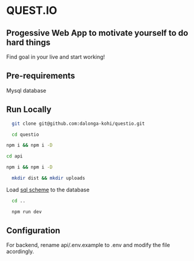 # QUEST.IO

## Progessive Web App to motivate yourself to do hard things

Find goal in your live and start working!

## Pre-requirements

Mysql database

## Run Locally

```bash
  git clone git@github.com:dalonga-kohi/questio.git
```

```bash
  cd questio
```
```bash
npm i && npm i -D
```

```bash
cd api
```
```bash
npm i && npm i -D
```
```bash
  mkdir dist && mkdir uploads
```
Load [sql scheme](https://github.com/dalonga-kohi/questio/blob/master/api/questio.sql) to the database
```bash
  cd ..
```

```bash
  npm run dev
```
## Configuration
For backend, rename api/.env.example to .env and modify the file acordingly.
